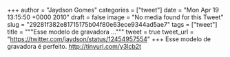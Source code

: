 
+++
author = "Jaydson Gomes"
categories = ["tweet"]
date = "Mon Apr 19 13:15:50 +0000 2010"
draft = false
image = "No media found for this Tweet"
slug = "29281f382e81715175b04f80e63ece9344ad5ae7"
tags = ["tweet"]
title = """Esse modelo de gravadora ..."""
tweet = true
tweet_url = "https://twitter.com/jaydson/status/12454957554"
+++
Esse modelo de gravadora é perfeito. http://tinyurl.com/y3lcb2t
